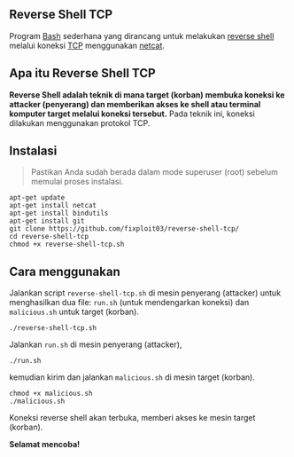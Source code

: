 ## Reverse Shell TCP

Program [Bash](https://id.m.wikipedia.org/wiki/Bash_(syel_Unix)) sederhana yang dirancang untuk melakukan [reverse shell](https://github.com/fixploit03/reverse-shell-tcp/tree/main#apa-itu-reverse-shell-tcp) melalui koneksi [TCP](https://www.exabytes.co.id/blog/transmission-control-protocol/) menggunakan [netcat](https://nmap.org/ncat/).

## Apa itu Reverse Shell TCP

**Reverse Shell adalah teknik di mana target (korban) membuka koneksi ke attacker (penyerang) dan memberikan akses ke shell atau terminal komputer target melalui koneksi tersebut.** Pada teknik ini, koneksi dilakukan menggunakan protokol TCP.

## Instalasi 

> Pastikan Anda sudah berada dalam mode superuser (root) sebelum memulai proses instalasi.

```
apt-get update
apt-get install netcat
apt-get install bindutils
apt-get install git
git clone https://github.com/fixploit03/reverse-shell-tcp/
cd reverse-shell-tcp
chmod +x reverse-shell-tcp.sh
```

## Cara menggunakan

Jalankan script `reverse-shell-tcp.sh` di mesin penyerang (attacker) untuk menghasilkan dua file: `run.sh` (untuk mendengarkan koneksi) dan `malicious.sh` untuk target (korban).

```
./reverse-shell-tcp.sh
```

Jalankan `run.sh` di mesin penyerang (attacker), 

```
./run.sh
```

kemudian kirim dan jalankan `malicious.sh` di mesin target (korban).

```
chmod +x malicious.sh
./malicious.sh
```

Koneksi reverse shell akan terbuka, memberi akses ke mesin target (korban).

**Selamat mencoba!**
